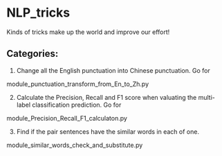 # NLP_tricks
Kinds of tricks make up the world and improve our effort!

## Categories:
1. Change all the English punctuation into Chinese punctuation. Go for

module_punctuation_transform_from_En_to_Zh.py

2. Calculate the Precision, Recall and F1 score when valuating the multi-label classification prediction. Go for

module_Precision_Recall_F1_calculaton.py

3. Find if the pair sentences have the similar words in each of one.

module_similar_words_check_and_substitute.py
